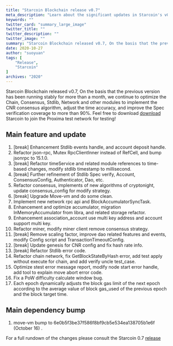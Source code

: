 ```yaml
---
title: "Starcoin Blockchain release v0.7"
meta_description: "Learn about the significant updates in Starcoin's v0.7 version, focusing on scalability and security with Move."
keywords: ""
twitter_card: "summary_large_image"
twitter_title: ""
twitter_description: ""
twitter_image: ""
summary: "Starcoin Blockchain released v0.7, On the basis that the previous version has been running stably for more than a month, we continue to optimize the Chain, Consensus, Stdlib, Network and other modules to implement the CNR consensus algorithm, adjust the time accuracy, and improve the Spec verification coverage to more than 90%. Feel free to download Starcoin to join the Proxima test network for testing!"
date: 2020-10-27
author: "suoyuan"
tags: [
    "Release",
    "Starcoin"
]
archives: "2020"
---
```


Starcoin Blockchain released v0.7, On the basis that the previous version has been running stably for more than a month, we continue to optimize the Chain, Consensus, Stdlib, Network and other modules to implement the CNR consensus algorithm, adjust the time accuracy, and improve the Spec verification coverage to more than 90%. Feel free to download [download](https://github.com/starcoinorg/starcoin/releases/) Starcoin to join the Proxima test network for testing!

## Main feature and update

1. [break] Enhancement Stdlib events handle, and account deposit handle.
2.  Refactor json-rpc, Mutex RpcClientInner instead of RefCell, and bump jsonrpc to 15.1.0.
3. [break] Refactor timeService and related module references to time-based changes, modify stdlib timestamp to millisecond.
4. [break] Further refinement of Stdlib Spec verify, Account, ConsensusConfig, Authenticator, Dao, etc.
5. Refactor consensus, implements of new algorithms of cryptonight, update consensus_config for modify strategy.
6. [break] Upgrade Move-vm and do some clean.
7. Implement new network rpc api and BlockAccumulatorSyncTask.
8. Enhancement and optimize accumulator, migration InMemoryAccumulator from libra, and related storage refactor.
9. Enhancement association_account use multi key address and account support multi key.
10. Refactor miner,  modify miner client remove consensus strategy.
11. [break] Remove scaling factor, improve dao related features and events, modify Config script and TransactionTimeoutConfig.   
12. [break] Update genesis for CNR config and fix hash rate info.
13. [break] Refactor Stdlib error code.
14. Refactor chain network, fix GetBlockStateByHash error, add test apply without execute for chain, and add verify uncle test_case.
15. Optimize stest error message report, modify node start error handle, add tool to explain move abort error code.
16. Fix a PoW difficulty calculate window bug.
17. Each epoch dynamically adjusts the block gas limit of the next epoch according to the average value of block gas_used of the previous epoch and the block target time.

## Main dependency bump

1. move-vm bump to 6e0b5f3be37f586f8bf9cb5e534ea138705b1e6f (October 16) .

For a full rundown of the changes please consult the Starcoin 0.7 [release](https://github.com/starcoinorg/starcoin/releases/tag/v0.7.0)
